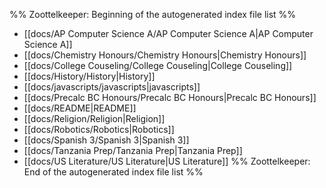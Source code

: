 %% Zoottelkeeper: Beginning of the autogenerated index file list  %%
-  [[docs/AP Computer Science A/AP Computer Science A|AP Computer Science A]]
-  [[docs/Chemistry Honours/Chemistry Honours|Chemistry Honours]]
-  [[docs/College Couseling/College Couseling|College Couseling]]
-  [[docs/History/History|History]]
-  [[docs/javascripts/javascripts|javascripts]]
-  [[docs/Precalc BC Honours/Precalc BC Honours|Precalc BC Honours]]
-  [[docs/README|README]]
-  [[docs/Religion/Religion|Religion]]
-  [[docs/Robotics/Robotics|Robotics]]
-  [[docs/Spanish 3/Spanish 3|Spanish 3]]
-  [[docs/Tanzania Prep/Tanzania Prep|Tanzania Prep]]
-  [[docs/US Literature/US Literature|US Literature]]
%% Zoottelkeeper: End of the autogenerated index file list  %%
